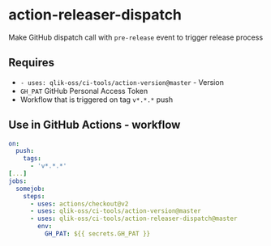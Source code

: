 # action-releaser-dispatch

Make GitHub dispatch call with `pre-release` event to trigger release process

## Requires

- `- uses: qlik-oss/ci-tools/action-version@master` - Version
- `GH_PAT` GitHub Personal Access Token
- Workflow that is triggered on tag `v*.*.*` push

## Use in GitHub Actions - workflow

```yaml
on:
  push:
    tags:
      - 'v*.*.*'
[...]
jobs:
  somejob:
    steps:
      - uses: actions/checkout@v2
      - uses: qlik-oss/ci-tools/action-version@master
      - uses: qlik-oss/ci-tools/action-releaser-dispatch@master
        env:
          GH_PAT: ${{ secrets.GH_PAT }}
```
